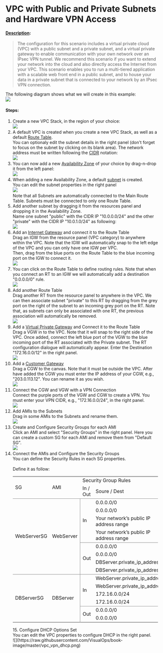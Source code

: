 # VPC with Public and Private Subnets and Hardware VPN Access

#### [Description](http://docs.aws.amazon.com/AmazonVPC/latest/UserGuide/VPC_Scenario3.html):
> The configuration for this scenario includes a virtual private cloud (VPC) with a public subnet and a private subnet, and a virtual private gateway to enable communication with your own network over an IPsec VPN tunnel. We recommend this scenario if you want to extend your network into the cloud and also directly access the Internet from your VPC. This scenario enables you to run a multi-tiered application with a scalable web front end in a public subnet, and to house your data in a private subnet that is connected to your network by an IPsec VPN connection.

The following diagram shows what we will create in this example:<br />
![](https://raw.githubusercontent.com/VisualOps/book-image/master/vpc_stack_prhw.png)<br />

#### Steps:

1. Create a new VPC Stack, in the region of your choice:<br />
![](https://raw.githubusercontent.com/VisualOps/book-image/master/vpc_region.png)<br />
2. A default VPC is created when you create a new VPC Stack, as well as a default [Route Table](http://docs.aws.amazon.com/AmazonVPC/latest/UserGuide/VPC_Route_Tables.html).<br />
You can optionaly edit the subnet details in the right panel (don't forget to focus on the subnet by clicking on its blank area). The network address must be written following the [CIDR](http://en.wikipedia.org/wiki/Classless_Inter-Domain_Routing) notation:<br />
![](https://raw.githubusercontent.com/VisualOps/book-image/master/vpc_default.png)
3. You can now add a new [Availability Zone](http://docs.aws.amazon.com/AWSEC2/latest/UserGuide/using-regions-availability-zones.html) of your choice by drag-n-drop it from the left panel:<br />
![](https://raw.githubusercontent.com/VisualOps/book-image/master/vpc_az.png)
4. When adding a new Availability Zone, a default [subnet](http://docs.aws.amazon.com/AmazonVPC/latest/UserGuide/VPC_Subnets.html) is created.<br />
You can edit the subnet properties in the right panel<br />
![](https://raw.githubusercontent.com/VisualOps/book-image/master/vpc_edit_subnet.png)<br />
Note that all Subnets are automatically connected to the Main Route Table. Subnets must be connected to only one Route Table.
5. Add another subnet by dragging it from the resources panel and dropping it in the Availability Zone.<br />
Name one subnet "public" with the CIDR IP "10.0.0.0/24" and the other "private" with the CIDR IP "10.0.1.0/24" as following:<br />
![](https://raw.githubusercontent.com/VisualOps/book-image/master/vpc_edit_subnet_pr.png)<br />
6. Add an [Internet Gateway](http://docs.aws.amazon.com/AmazonVPC/latest/UserGuide/VPC_Internet_Gateway.html) and connect it to the Route Table<br />
Drag an IGW from the resource panel (VPC category) to anywhere within the VPC. Note that the IGW will automatically snap to the left edge of the VPC and you can only have one IGW per VPC.<br />
Then, drag from the blue ports on the Route Table to the blue incoming port on the IGW to connect it.<br />
![](https://raw.githubusercontent.com/VisualOps/book-image/master/vpc_rt_pr.png)<br />
7. You can click on the Route Table to define routing rules. Note that when you connect an RT to an IGW we will automatically add a destination "0.0.0.0/0" rule.<br />
![](https://raw.githubusercontent.com/VisualOps/book-image/master/vpc_rt_prop.png)<br />
8. Add another Route Table<br />
Drag another RT from the resource panel to anywhere in the VPC. We can then associate subnet "private" to this RT by dragging from the grey port on the right of the subnet to an incoming grey port on the RT. Note that, as subnets can only be associated with one RT, the previous association will automatically be removed.<br />
![](https://raw.githubusercontent.com/VisualOps/book-image/master/vpc_add_rt.png)<br />
9. Add a [Virtual Private Gateway](http://docs.aws.amazon.com/AmazonVPC/latest/UserGuide/VPC_VPN.html) and Connect it to the Route Table<br />
Drag a VGW in to the VPC. Note that it will snap to the right side of the VPC. Once added, connect the left blue port of the VGW to the blue incoming port of the RT associated with the Private subnet. The RT configuration dialogue will automatically appear. Enter the Destination "172.16.0.0/12" in the right panel.<br />
![](https://raw.githubusercontent.com/VisualOps/book-image/master/vpc_vgw.png)<br />
10. Add a [Customer Gateway](http://docs.aws.amazon.com/AmazonVPC/latest/NetworkAdminGuide/Introduction.html)<br />
Drag a CGW to the canvas. Note that it must be outside the VPC. After have added the CGW you must enter the IP address of your CGW, e.g., "203.0.113.12". You can rename it as you wish.<br />
![](https://raw.githubusercontent.com/VisualOps/book-image/master/vpc_cgw.png)<br />
11. Connect the CGW and VGW with a VPN Connection<br />
Connect the purple ports of the VGW and CGW to create a VPN. You must enter your VPN CIDR, e.g., "172.16.0.0/24", in the right panel.<br />
![](https://raw.githubusercontent.com/VisualOps/book-image/master/vpc_cgw_vpn.png)<br />
12. Add AMIs to the Subnets<br />
Drag in some AMIs to the Subnets and rename them.<br />
![](https://raw.githubusercontent.com/VisualOps/book-image/master/vpc_vpn_ami.png)<br />
13. Create and Configure Security Groups for each AMI<br />
Click an AMI and select "Security Groups" in the right panel. Here you can create a custom SG for each AMI and remove them from "Default SG".<br />
![](https://raw.githubusercontent.com/VisualOps/book-image/master/vpc_vpn_sg.png)<br />
14. Connect the AMIs and Configure the Security Groups<br />
You can define the Security Rules in each SG properties.<br /><br />
Define it as follow:<br /><table><tbody><tr><td rowspan="2">SG</td>
<td rowspan="2">AMI</td>
<td colspan="4">Security Group Rules</td>
</tr><tr style="border-bottom: 1px solid gray;"><td>In / Out</td>
<td>Soure / Dest</td>
<td>Protocol</td>
<td>Port Range</td>
</tr><tr><td rowspan="8">WebServerSG</td>
<td rowspan="8">WebServer</td>
<td rowspan="4" style="border-left: 1px solid gray;">In</td>
<td>0.0.0.0/0</td>
<td>TCP</td>
<td>80</td>
</tr><tr><td>0.0.0.0/0</td>
<td>TCP</td>
<td>443</td>
</tr><tr><td>Your network’s public IP address range</td>
<td>TCP</td>
<td>22</td>
</tr><tr style="border-bottom: 1px solid gray;"><td>Your network’s public IP address range</td>
<td>TCP</td>
<td>3389</td>
</tr><tr><td rowspan="4" style="border-left: 1px solid gray;">Out</td>
<td>0.0.0.0/0</td>
<td>TCP</td>
<td>80</td>
</tr><tr><td>0.0.0.0/0</td>
<td>TCP</td>
<td>443</td>
</tr><tr><td>DBServer.private_ip_address</td>
<td>TCP</td>
<td>1433</td>
</tr><tr style="border-bottom: 1px solid gray;"><td>DBServer.private_ip_address</td>
<td>TCP</td>
<td>3306</td>
</tr><tr><td rowspan="6">DBServerSG</td>
<td rowspan="6">DBServer</td>
<td rowspan="4" style="border-left: 1px solid gray;">In</td>
<td>WebServer.private_ip_address</td>
<td>TCP</td>
<td>1433</td>
</tr><tr><td>WebServer.private_ip_address</td>
<td>TCP</td>
<td>3306</td>
</tr><tr><td>172.16.0.0/24</td>
<td>TCP</td>
<td>22</td>
</tr><tr style="border-bottom: 1px solid gray;"><td>172.16.0.0/24</td>
<td>TCP</td>
<td>3389</td>
</tr><tr><td rowspan="2" style="border-left: 1px solid gray;">Out</td>
<td>0.0.0.0/0</td>
<td>TCP</td>
<td>80</td>
</tr><tr><td>0.0.0.0/0</td>
<td>TCP</td>
<td>443</td>
</tr></tbody></table>
15. Configure DHCP Options Set<br />
You can edit the VPC properties to configure DHCP in the right panel.<br />
![](https://raw.githubusercontent.com/VisualOps/book-image/master/vpc_vpn_dhcp.png)
